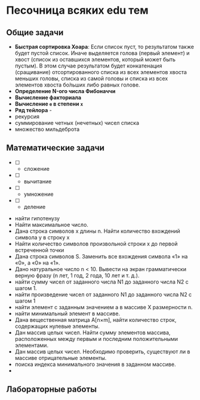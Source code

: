 # Песочница всяких edu тем

## Общие задачи

- __Быстрая сортировка Хоара__: Если список пуст, то результатом также будет пустой список. Иначе выделяется голова (первый элемент) и хвост (список из оставшихся элементов, который может быть пустым). В этом случае результатом будет конкатенация (сращивание) отсортированного списка из всех элементов хвоста меньших головы, списка из самой головы и списка из всех элементов хвоста бо́льших либо равных голове.
- __Определение N-ого числa Фибоначчи__
- __Вычисление факториала__
- __Вычисление `e` в степени `х`__
- __Ряд тейлора__ -
- рекурсия
- суммирование четных (нечетных) чисел списка
- множество мильдеброта

## Математические задачи

- [ ] - сложение
- [ ] - вычитание
- [ ] - умножение
- [ ] - деление
- найти гипотенузу
- Найти максимальное число.
- Дана строка символов x длины n. Найти количество вхождений символа y в строку x
- Найти количество символов произвольной строки x до первой встреченной точки
- Дана строка символов S. Заменить все вхождения символа «1» на «0», а «0» на «1».
- Дано натуральное число n < 10. Вывести на экран грамматически верную фразу (n лет, 1 год, 2 года, 10 лет и т. д.). 
- найти сумму чисел от заданного числа N1 до заданного числа N2 с шагом 1. 
- найти произведение чисел от заданного N1 до заданного числа N2 с шагом 1
- найти элемент с заданным значением a в массиве X размерности n. 
- найти минимальный элемент в массиве.
- Дана вещественная матрица A[n×m], найти количество строк, содержащих нулевые элементы. 
- Дан массив целых чисел. Найти сумму элементов массива, расположенных между первым и последним положительными элементами. 
- Дан массив целых чисел. Необходимо проверить, существуют ли в массиве отрицательные элементы. 
- поиска индекса минимального значения в заданном массиве.
- 



## Лабораторные работы